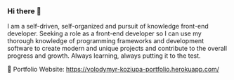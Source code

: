 ### Hi there 👋
I am a self-driven, self-organized and pursuit of knowledge front-end developer. Seeking a role as a front-end developer so I can use my thorough knowledge of programming frameworks and development software to create modern and unique projects and contribute to the overall progress and growth. Always learning, always putting it to the test.

👋 Portfolio Website:
https://volodymyr-koziupa-portfolio.herokuapp.com/
